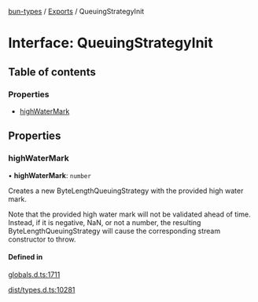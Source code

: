 [bun-types](https://github.com/oven-sh/bun-types/blob/master/api-docs/README.md) / [Exports](https://github.com/oven-sh/bun-types/blob/master/api-docs/modules.md) / QueuingStrategyInit

# Interface: QueuingStrategyInit

## Table of contents

### Properties

- [highWaterMark](https://github.com/oven-sh/bun-types/blob/master/api-docs/interfaces/QueuingStrategyInit.md#highwatermark)

## Properties

### highWaterMark

• **highWaterMark**: `number`

Creates a new ByteLengthQueuingStrategy with the provided high water mark.

Note that the provided high water mark will not be validated ahead of time. Instead, if it is negative, NaN, or not a number, the resulting ByteLengthQueuingStrategy will cause the corresponding stream constructor to throw.

#### Defined in

[globals.d.ts:1711](https://github.com/valgaze/bun-types/blob/6f8dbf8/globals.d.ts#L1711)

[dist/types.d.ts:10281](https://github.com/valgaze/bun-types/blob/6f8dbf8/dist/types.d.ts#L10281)
